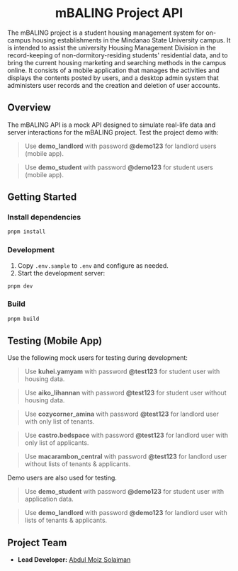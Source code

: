 <h1 align="center">mBALING Project API</h1>

The mBALING project is a student housing management system for on-campus housing establishments in the Mindanao State University campus. It is intended to assist the university Housing Management Division in the record-keeping of non-dormitory-residing students' residential data, and to bring the current housing marketing and searching methods in the campus online. It consists of a mobile application that manages the activities and displays the contents posted by users, and a desktop admin system that administers user records and the creation and deletion of user accounts.

## Overview

The mBALING API is a mock API designed to simulate real-life data and server interactions for the mBALING project. Test the project demo with:

> Use **demo_landlord** with password **@demo123** for landlord users (mobile app).

> Use **demo_student** with password **@demo123** for student users (mobile app).

## Getting Started

### Install dependencies

```sh
pnpm install
```

### Development

1. Copy `.env.sample` to `.env` and configure as needed.
2. Start the development server:

```sh
pnpm dev
```

### Build

```sh
pnpm build
```

## Testing (Mobile App)

Use the following mock users for testing during development:

> Use **kuhei.yamyam** with password **@test123** for student user with housing data.

> Use **aiko_lihannan** with password **@test123** for student user without housing data.

> Use **cozycorner_amina** with password **@test123** for landlord user with only list of tenants.

> Use **castro.bedspace** with password **@test123** for landlord user with only list of applicants.

> Use **macarambon_central** with password **@test123** for landlord user without lists of tenants & applicants.

Demo users are also used for testing.

> Use **demo_student** with password **@demo123** for student user with application data.

> Use **demo_landlord** with password **@demo123** for landlord user with lists of tenants & applicants.

## Project Team

- **Lead Developer:** [Abdul Moiz Solaiman](https://www.linkedin.com/in/amsolaiman/)
